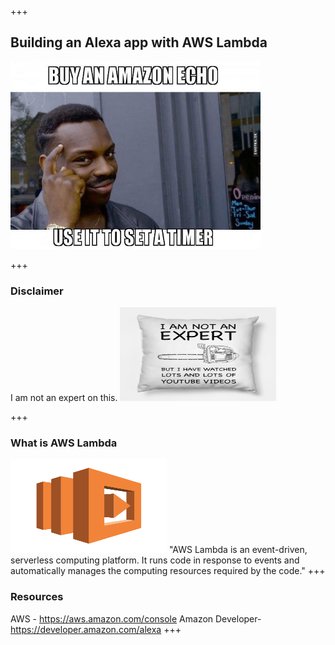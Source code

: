 +++
## Building an Alexa app with AWS Lambda
<img src="./assets/alexaHomePage.jpg" width="400" height="300"/>

+++

### Disclaimer
I am not an expert on this.
<img src="./assets/notAnExpert.jpg" width="250" height="150"/>

+++

### What is AWS Lambda
<img src="./assets/aws_lambda.png" width="250" height="150"/>
"AWS Lambda is an event-driven, serverless computing platform. It runs code in response to events and automatically manages the computing resources required by the code."
+++

### Resources
AWS - https://aws.amazon.com/console
Amazon Developer- https://developer.amazon.com/alexa
+++